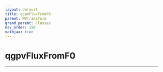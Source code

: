 ```yaml
---
layout: default
title: qgpvFluxFromF0
parent: WVTransform
grand_parent: Classes
nav_order: 150
mathjax: true
---
```


#  qgpvFluxFromF0




---

